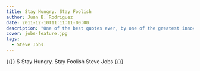 ```yaml
---
title: Stay Hungry. Stay Foolish
author: Juan B. Rodriguez
date: 2011-12-10T11:11:11-00:00
description: "One of the best quotes ever, by one of the greatest innovators ever."
cover: jobs-feature.jpg
tags:
  - Steve Jobs
---
```


{{<highlight bash>}}
$ Stay Hungry. Stay Foolish
Steve Jobs
{{</highlight>}}
